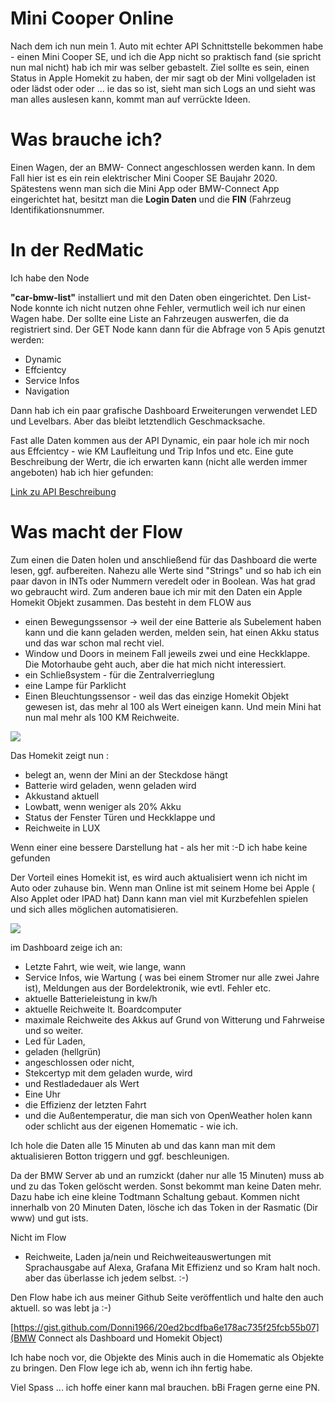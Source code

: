 # Mini Cooper Online 

Nach dem ich nun mein 1. Auto mit echter API Schnittstelle bekommen habe - einen Mini Cooper SE, und ich die App nicht so praktisch fand (sie spricht nun mal nicht) hab ich mir was selber gebastelt. Ziel sollte es sein, einen Status in Apple Homekit zu haben, der mir sagt ob der Mini vollgeladen ist oder lädst oder oder ... ie das so ist, sieht man sich Logs an und sieht was man alles auslesen kann, kommt man auf verrückte Ideen.  

# Was brauche ich? 
Einen Wagen, der an BMW- Connect angeschlossen werden kann. In dem Fall hier ist es ein rein elektrischer Mini Cooper SE Baujahr 2020. Spätestens wenn man sich die Mini App oder BMW-Connect App eingerichtet hat, besitzt man die **Login Daten** und die **FIN** (Fahrzeug Identifikationsnummer.

# In der RedMatic 
Ich habe den Node 

**"car-bmw-list"** installiert und mit den Daten oben eingerichtet. Den List-Node konnte ich nicht nutzen ohne Fehler, vermutlich weil ich nur einen Wagen habe. Der sollte eine Liste an Fahrzeugen auswerfen, die da registriert sind. Der GET Node kann dann für die Abfrage von 5 Apis genutzt werden: 
* Dynamic
* Effcientcy
* Service Infos
* Navigation

Dann hab ich ein paar grafische Dashboard Erweiterungen verwendet LED und Levelbars. Aber das bleibt letztendlich Geschmacksache. 

Fast alle Daten kommen aus der API Dynamic, ein paar hole ich mir noch aus Effcientcy - wie KM Laufleitung und Trip Infos und etc. 
Eine gute Beschreibung der Wertr, die ich erwarten kann (nicht alle werden immer angeboten) hab ich hier gefunden: 

[Link zu API Beschreibung ](https://github.com/edent/BMW-i-Remote#get-vehicle-data)

# Was macht der Flow
Zum einen die Daten holen und anschließend für das Dashboard die werte lesen, ggf. aufbereiten. Nahezu alle Werte sind "Strings" und so hab ich ein paar davon in INTs oder Nummern veredelt oder in Boolean. Was hat grad wo gebraucht wird. 
Zum anderen baue ich mir mit den Daten ein Apple Homekit Objekt zusammen. Das besteht in dem FLOW aus
* einen Bewegungssensor -> weil der eine Batterie als Subelement haben kann und die kann geladen werden, melden sein, hat einen Akku status und das war schon mal recht viel. 
* Window und Doors in meinem Fall jeweils zwei und eine Heckklappe. Die Motorhaube geht auch, aber die hat mich nicht interessiert. 
* ein Schließsystem - für die Zentralverrieglung
* eine Lampe für Parklicht
* Einen Bleuchtungssensor - weil das das einzige Homekit Objekt gewesen ist, das mehr al 100 als Wert eineigen kann. Und mein Mini hat nun mal mehr als 100 KM Reichweite.

![](https://user-images.githubusercontent.com/61660957/104249095-052cfb80-546b-11eb-88b9-9be02ed332a4.png)


Das Homekit zeigt nun :
* belegt an, wenn der Mini an der Steckdose hängt
* Batterie wird geladen, wenn geladen wird
* Akkustand aktuell
* Lowbatt, wenn weniger als 20% Akku
* Status der Fenster Türen und Heckklappe und 
* Reichweite in LUX

Wenn einer eine bessere Darstellung hat - als her mit :-D ich habe keine gefunden

Der Vorteil eines Homekit ist, es wird auch aktualisiert wenn ich nicht im Auto oder zuhause bin. Wenn man Online ist mit seinem Home bei Apple ( Also Applet oder IPAD hat) Dann kann man viel mit Kurzbefehlen spielen und sich alles möglichen automatisieren. 

![](https://user-images.githubusercontent.com/61660957/104249246-50470e80-546b-11eb-856b-009fed8e5bcf.png)

im Dashboard zeige ich an: 
* Letzte Fahrt, wie weit, wie lange, wann
* Service Infos, wie Wartung ( was bei einem Stromer nur alle zwei Jahre ist), Meldungen aus der Bordelektronik, wie evtl. Fehler etc. 
* aktuelle Batterieleistung in kw/h
* aktuelle Reichweite lt. Boardcomputer
* maximale Reichweite des Akkus auf Grund von Witterung und Fahrweise und so weiter. 
* Led für Laden, 
* geladen (hellgrün) 
* angeschlossen oder nicht, 
* Stekcertyp mit dem geladen wurde, wird 
* und Restladedauer als Wert
* Eine Uhr
* die Effizienz der letzten Fahrt
* und die Außentemperatur, die man sich von OpenWeather holen kann oder schlicht aus der eigenen Homematic - wie ich. 

Ich hole die Daten alle 15 Minuten ab und das kann man mit dem aktualisieren Botton triggern und ggf. beschleunigen.

Da der BMW Server ab und an rumzickt (daher nur alle 15 Minuten) muss ab und zu das Token gelöscht werden. Sonst bekommt man keine Daten mehr. Dazu habe ich eine kleine Todtmann Schaltung gebaut. Kommen nicht innerhalb von 20 Minuten Daten, lösche ich das Token in der Rasmatic (Dir www) und gut ists. 

Nicht im Flow
- Reichweite, Laden ja/nein und Reichweiteauswertungen mit Sprachausgabe auf Alexa, Grafana Mit Effizienz und so Kram halt noch. aber das überlasse ich jedem selbst. :-) 

Den Flow habe ich aus meiner Github Seite veröffentlich und halte den auch aktuell. so was lebt ja :-) 

[https://gist.github.com/Donni1966/20ed2bcdfba6e178ac735f25fcb55b07](BMW Connect als Dashboard und Homekit Object)

Ich habe noch vor, die Objekte des Minis auch in die Homematic als Objekte zu bringen. Den Flow lege ich ab, wenn ich ihn fertig habe. 

Viel Spass ... ich hoffe einer kann mal brauchen. bBi Fragen gerne eine PN. 




